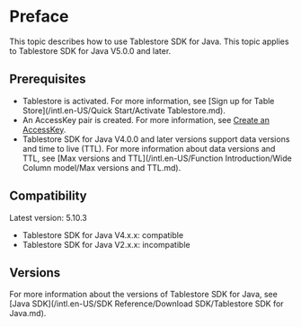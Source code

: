 # Preface

This topic describes how to use Tablestore SDK for Java. This topic applies to Tablestore SDK for Java V5.0.0 and later.

## Prerequisites

-   Tablestore is activated. For more information, see [Sign up for Table Store](/intl.en-US/Quick Start/Activate Tablestore.md).
-   An AccessKey pair is created. For more information, see [Create an AccessKey]().
-   Tablestore SDK for Java V4.0.0 and later versions support data versions and time to live \(TTL\). For more information about data versions and TTL, see [Max versions and TTL](/intl.en-US/Function Introduction/Wide Column model/Max versions and TTL.md).

## Compatibility

Latest version: 5.10.3

-   Tablestore SDK for Java V4.x.x: compatible
-   Tablestore SDK for Java V2.x.x: incompatible

## Versions

For more information about the versions of Tablestore SDK for Java, see [Java SDK](/intl.en-US/SDK Reference/Download SDK/Tablestore SDK for Java.md).

